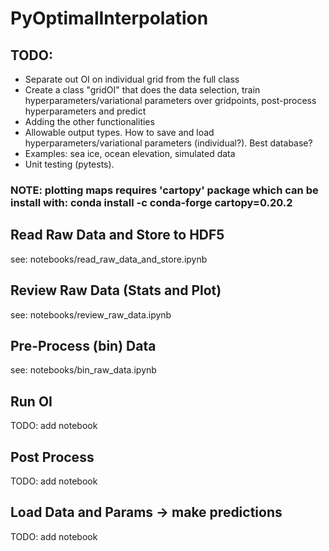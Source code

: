 # PyOptimalInterpolation

## TODO:
- Separate out OI on individual grid from the full class
- Create a class "gridOI" that does the data selection, train hyperparameters/variational parameters over gridpoints, post-process hyperparameters and predict
- Adding the other functionalities
- Allowable output types. How to save and load hyperparameters/variational parameters (individual?). Best database?
- Examples: sea ice, ocean elevation, simulated data
- Unit testing (pytests).


### NOTE: plotting maps requires 'cartopy' package which can be install with: conda install -c conda-forge cartopy=0.20.2
 
## Read Raw Data and Store to HDF5

see: notebooks/read_raw_data_and_store.ipynb

## Review Raw Data (Stats and Plot)

see: notebooks/review_raw_data.ipynb

## Pre-Process (bin) Data

see: notebooks/bin_raw_data.ipynb

## Run OI

TODO: add notebook

## Post Process 

TODO: add notebook

## Load Data and Params -> make predictions

TODO: add notebook
